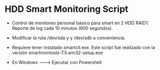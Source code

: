 # HDD Smart Monitoring Script

* Control de monitoreo personal básico para smart en 2 HDD RAID1. Reporte de log cada 10 minutos (600 segundos).

* Modificar la ruta /dev/sda y y /dev/sdb a conveniencia.

* Requiere tener instalado smartctl.exe. Este script fué realizado con la versión smartmontools-7.5.win32-setup.exe

* En Windows ---> Ejecutar con Powershell
